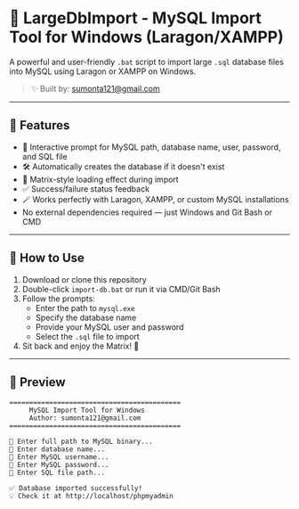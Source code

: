 # 💾 LargeDbImport - MySQL Import Tool for Windows (Laragon/XAMPP)

A powerful and user-friendly `.bat` script to import large `.sql` database files into MySQL using Laragon or XAMPP on Windows.

> ✨ Built by: [sumonta121@gmail.com](mailto:sumonta121@gmail.com)

---

## 🚀 Features

- 🔧 Interactive prompt for MySQL path, database name, user, password, and SQL file
- 🛠️ Automatically creates the database if it doesn't exist
- 🧪 Matrix-style loading effect during import
- ✅ Success/failure status feedback
- 🪄 Works perfectly with Laragon, XAMPP, or custom MySQL installations
- No external dependencies required — just Windows and Git Bash or CMD

---

## 📁 How to Use

1. Download or clone this repository
2. Double-click `import-db.bat` or run it via CMD/Git Bash
3. Follow the prompts:
   - Enter the path to `mysql.exe`
   - Specify the database name
   - Provide your MySQL user and password
   - Select the `.sql` file to import
4. Sit back and enjoy the Matrix! 💚

---

## 🎥 Preview

```text
===========================================
     MySQL Import Tool for Windows
     Author: sumonta121@gmail.com
===========================================

🔧 Enter full path to MySQL binary...
🧠 Enter database name...
👤 Enter MySQL username...
🔐 Enter MySQL password...
📄 Enter SQL file path...

✅ Database imported successfully!
💡 Check it at http://localhost/phpmyadmin
